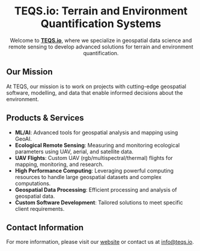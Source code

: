<div align="center">

# TEQS.io: Terrain and Environment Quantification Systems


Welcome to **[TEQS.io](https://teqs.io)**, where we specialize in geospatial data science and remote sensing to develop advanced solutions for terrain and environment quantification.

<!-- ![Welcome to TEQS.io](https://media.giphy.com/media/3o7aD2saalBwwftBIY/giphy.gif) -->


</div>

## Our Mission
At TEQS, our mission is to work on projects with cutting-edge geospatial software, modelling, and data that enable informed decisions about the environment. 

## Products & Services
- **ML/AI**: Advanced tools for geospatial analysis and mapping using GeoAI.
- **Ecological Remote Sensing**: Measuring and monitoring ecological parameters using UAV, aerial, and satellite data.
- **UAV Flights**: Custom UAV (rgb/multispectral/thermal) flights for mapping, monitoring, and research.
- **High Performance Computing**: Leveraging powerful computing resources to handle large geospatial datasets and complex computations.
- **Geospatial Data Processing**: Efficient processing and analysis of geospatial data.
- **Custom Software Development**: Tailored solutions to meet specific client requirements.

## Contact Information
For more information, please visit our [website](https://www.teqs.io) or contact us at [info@teqs.io](mailto:info@teqs.io).
